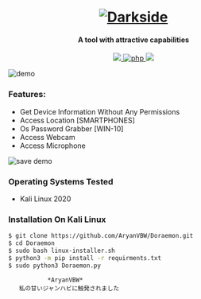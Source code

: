 <h1 align="center">
  <br>
  <a href="https://github.com/AryanVBW/Storm-Breaker.--cam-hack"><img src="https://github.com/ARYAN122333/L3MON/blob/main/logo.png" alt="Darkside"></a>

</h1>

<h4 align="center">A tool with attractive capabilities</h4>

<p align="center">
  <a href="http://python.org">
    <img src="https://img.shields.io/badge/python-v3-blue">
  </a>
  <a href="https://php.net">
    <img src="https://img.shields.io/badge/php-7.4.4-green"
         alt="php">
  </a>

  <a href="https://www.microsoft.com/de-de/">
    <img src="https://img.shields.io/badge/platform-Linux-red">
  </a>
</p>

![demo](https://github.com/AryanVBW/Storm-Breaker.--cam-hack/releases/download/Imagesbanner/Doraemon.jpeg)

### Features:

- Get Device Information Without Any Permissions
- Access Location [SMARTPHONES]
- Os Password Grabber [WIN-10]
- Access Webcam
- Access Microphone

![save demo](https://github.com/AryanVBW/Storm-Breaker.--cam-hack/releases/download/Imagesbanner/images.jpeg)


### Operating Systems Tested

- Kali Linux 2020

### Installation On Kali Linux


```bash
$ git clone https://github.com/AryanVBW/Doraemon.git
$ cd Doraemon
$ sudo bash linux-installer.sh
$ python3 -m pip install -r requirments.txt
$ sudo python3 Doraemon.py
```
               *AryanVBW*
       私の甘いジャンハビに触発されました
